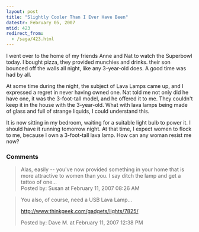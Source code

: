 ```yaml
---
layout: post
title: "Slightly Cooler Than I Ever Have Been"
datestr: February 05, 2007
mtid: 423
redirect_from:
  - /saga/423.html
---
```


I went over to the home of my friends Anne and Nat to watch the Superbowl today.  I bought pizza, they provided munchies and drinks.  their son bounced off the walls all night, like any 3-year-old does.  A good time was had by all.

At some time during the night, the subject of Lava Lamps came up, and I expressed a regret in never having owned one.  Nat told me not only did he have one, it was the 3-foot-tall model, and he offered it to me.  They couldn't keep it in the house with the 3-year-old.  What with lava lamps being made of glass and full of strange liquids, I could understand this.

It is now sitting in my bedroom, waiting for a suitable light bulb to power it.  I should have it running tomorrow night.  At that time, I expect women to flock to me, because I own a 3-foot-tall lava lamp.  How can any woman resist me now?

### Comments

<blockquote>
Alas, easily -- you've now provided something in your home that is more attractive to women than you.  I say ditch the lamp and get a tattoo of one... 
<div class="comment-meta">Posted by: Susan at February 11, 2007 08:26 AM</div> </blockquote>

<blockquote>
You also, of course, need a USB Lava Lamp...

<a href="http://www.thinkgeek.com/gadgets/lights/7825/" rel="nofollow">http://www.thinkgeek.com/gadgets/lights/7825/</a>
<div class="comment-meta">Posted by: Dave M. at February 11, 2007 12:38 PM</div> </blockquote>

